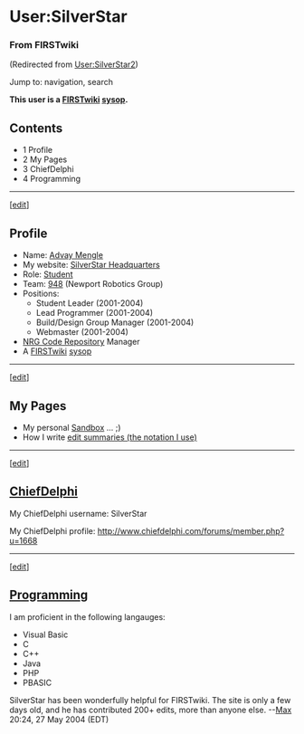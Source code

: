 # User:SilverStar

### From FIRSTwiki

(Redirected from
[User:SilverStar2](/index.php?title=User:SilverStar2&redirect=no
"User:SilverStar2" ))

Jump to: navigation, search

**This user is a [FIRSTwiki](/index.php/FIRSTwiki "FIRSTwiki" ) [sysop](/index.php/FIRSTwiki:Administrators "FIRSTwiki:Administrators" ).**

## Contents

  * 1 Profile
  * 2 My Pages
  * 3 ChiefDelphi
  * 4 Programming  
---  
  
[[edit](/index.php?title=User:SilverStar&action=edit&section=1 "Edit section:
Profile" )]

## Profile

  * Name: [Advay Mengle](/index.php/Advay_Mengle "Advay Mengle" )
  * My website: [SilverStar Headquarters](http://home.comcast.net/~silverstarv1/ "http://home.comcast.net/~silverstarv1/" )
  * Role: [Student](/index.php/Student "Student" )
  * Team: [948](/index.php/948 "948" ) (Newport Robotics Group) 
  * Positions: 
    * Student Leader (2001-2004) 
    * Lead Programmer (2001-2004) 
    * Build/Design Group Manager (2001-2004) 
    * Webmaster (2001-2004) 
  * [NRG Code Repository](/index.php/NRG_Code_Repository "NRG Code Repository" ) Manager 
  * A [FIRSTwiki](/index.php/FIRSTwiki "FIRSTwiki" ) [sysop](/index.php/FIRSTwiki:Administrators "FIRSTwiki:Administrators" )

* * *

[[edit](/index.php?title=User:SilverStar&action=edit&section=2 "Edit section:
My Pages" )]

## My Pages

  * My personal [Sandbox](/index.php/User:SilverStar/Sandbox "User:SilverStar/Sandbox" ) ... ;) 
  * How I write [edit summaries (the notation I use)](/index.php/User:SilverStar/Edit_summary_notation "User:SilverStar/Edit summary notation" )

* * *

[[edit](/index.php?title=User:SilverStar&action=edit&section=3 "Edit section:
ChiefDelphi" )]

## [ChiefDelphi](/index.php/ChiefDelphi "ChiefDelphi" )

My ChiefDelphi username: SilverStar

My ChiefDelphi profile: <http://www.chiefdelphi.com/forums/member.php?u=1668>

* * *

[[edit](/index.php?title=User:SilverStar&action=edit&section=4 "Edit section:
Programming" )]

## [Programming](/index.php/Programming "Programming" )

I am proficient in the following langauges:

  * Visual Basic 
  * C 
  * C++ 
  * Java 
  * PHP 
  * PBASIC 

SilverStar has been wonderfully helpful for FIRSTwiki. The site is only a few
days old, and he has contributed 200+ edits, more than anyone else.
--[Max](/index.php/User:Max "User:Max" ) 20:24, 27 May 2004 (EDT)

